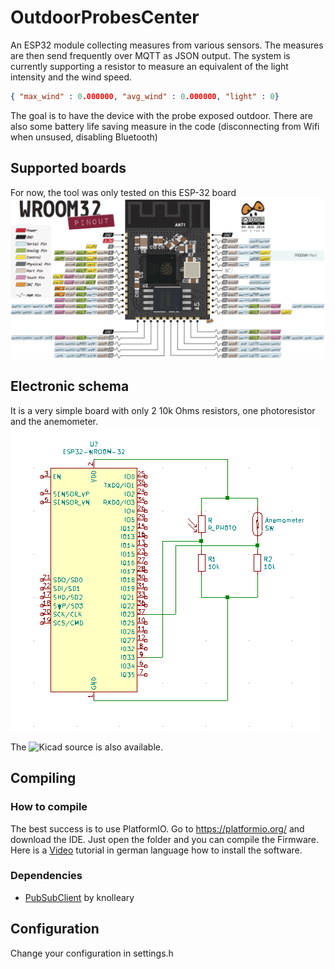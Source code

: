 # OutdoorProbesCenter

An ESP32 module collecting measures from various sensors. The measures are then send frequently over MQTT as JSON output.
The system is currently supporting a resistor to measure an equivalent of the light intensity and the wind speed.

```json
{ "max_wind" : 0.000000, "avg_wind" : 0.000000, "light" : 0}
```

The goal is to have the device with the probe exposed outdoor.
There are also some battery life saving measure in the code (disconnecting from Wifi when unsused, disabling Bluetooth)

## Supported boards

For now, the tool was only tested on this ESP-32 board
![ESP32 Board](docs/esp32-pinout-chip-esp-wroom-32.png) 

## Electronic schema

It is a very simple board with only 2 10k Ohms resistors, one photoresistor and the anemometer.
![Electronic schema](docs/electrical-schema.png)

The ![Kicad source](docs/electrical-schema.sch) is also available.

## Compiling

### How to compile

The best success is to use PlatformIO. Go to https://platformio.org/ and download the IDE. Just open the folder and you can compile the Firmware.
Here is a [Video](https://www.youtube.com/watch?v=clIlTEFbWLk&feature=emb_logo) tutorial in german language how to install the software. 

### Dependencies

* [PubSubClient](https://github.com/knolleary/pubsubclient/) by knolleary

## Configuration

Change your configuration in settings.h
